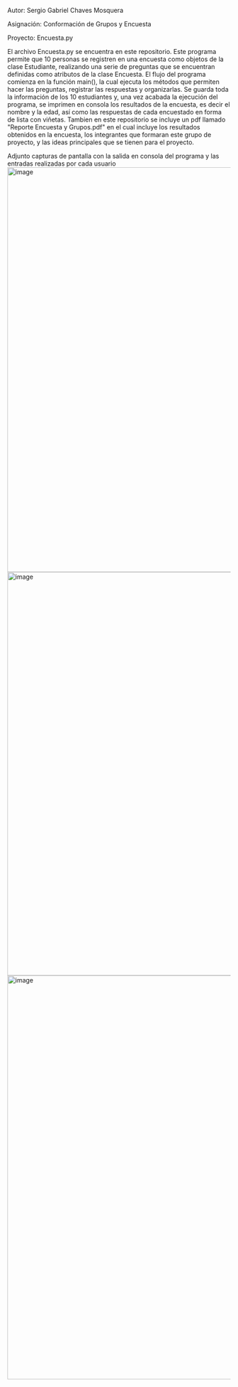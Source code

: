 Autor: Sergio Gabriel Chaves Mosquera

Asignación: Conformación de Grupos y Encuesta

Proyecto: Encuesta.py

El archivo Encuesta.py se encuentra en este repositorio. Este programa permite que 10 personas se registren en una encuesta como objetos de la clase Estudiante, realizando una serie de preguntas que se encuentran definidas como atributos de la clase Encuesta.
El flujo del programa comienza en la función main(), la cual ejecuta los métodos que permiten hacer las preguntas, registrar las respuestas y organizarlas. Se guarda toda la información de los 10 estudiantes y, una vez acabada la ejecución del programa, se imprimen en consola los resultados de la encuesta, es decir el nombre y la edad, así como las respuestas de cada encuestado en forma de lista con viñetas.
Tambien en este repositorio se incluye un pdf llamado "Reporte Encuesta y Grupos.pdf" en el cual incluye los resultados obtenidos en la encuesta, los integrantes que formaran este grupo de proyecto, y las ideas principales que se tienen para el proyecto.

Adjunto capturas de pantalla con la salida en consola del programa y las entradas realizadas por cada usuario
<img width="998" height="911" alt="image" src="https://github.com/user-attachments/assets/1c055b17-11bf-415e-952b-d0bd1ac5b76f" />
<img width="790" height="908" alt="image" src="https://github.com/user-attachments/assets/4ab2df0e-defd-495c-92e0-49c720bfb431" />
<img width="862" height="909" alt="image" src="https://github.com/user-attachments/assets/1855606d-8c96-47fc-8731-d0308f865810" />
